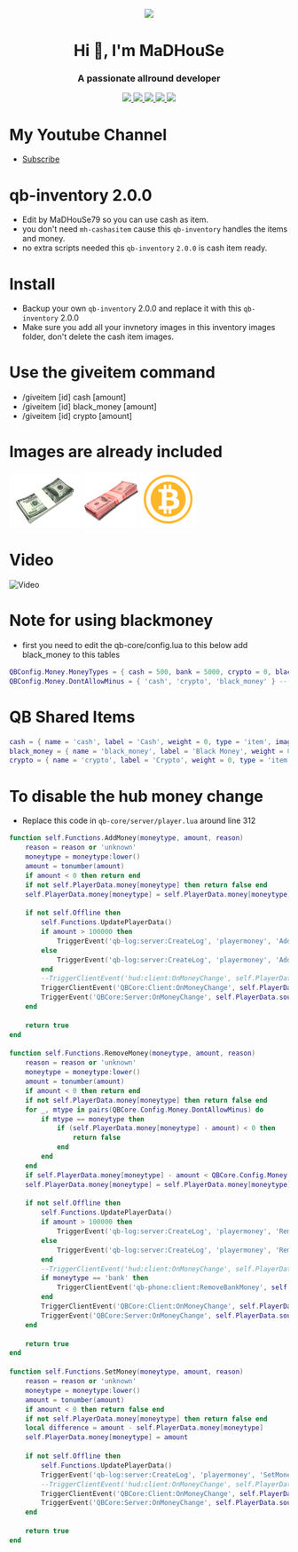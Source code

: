 <p align="center">
    <img width="140" src="https://icons.iconarchive.com/icons/iconarchive/red-orb-alphabet/128/Letter-M-icon.png" />  
    <h1 align="center">Hi 👋, I'm MaDHouSe</h1>
    <h3 align="center">A passionate allround developer </h3>    
</p>

<p align="center">
    <a href="https://github.com/MaDHouSe79/qb-inventory/issues">
        <img src="https://img.shields.io/github/issues/MaDHouSe79/qb-inventory"/> 
    </a>
    <a href="https://github.com/MaDHouSe79/qb-inventory/watchers">
        <img src="https://img.shields.io/github/watchers/MaDHouSe79/qb-inventory"/> 
    </a> 
    <a href="https://github.com/MaDHouSe79/qb-inventory/network/members">
        <img src="https://img.shields.io/github/forks/MaDHouSe79/qb-inventory"/> 
    </a>  
    <a href="https://github.com/MaDHouSe79/qb-inventory/stargazers">
        <img src="https://img.shields.io/github/stars/MaDHouSe79/qb-inventory?color=white"/> 
    </a>
    <a href="https://github.com/MaDHouSe79/qb-inventory/blob/main/LICENSE">
        <img src="https://img.shields.io/github/license/MaDHouSe79/qb-inventory?color=black"/> 
    </a>      
</p>

# My Youtube Channel
- [Subscribe](https://www.youtube.com/c/@MaDHouSe79) 

# qb-inventory 2.0.0
- Edit by MaDHouSe79 so you can use cash as item.
- you don't need `mh-cashasitem` cause this `qb-inventory` handles the items and money.
- no extra scripts needed this `qb-inventory` `2.0.0` is cash item ready.

# Install
- Backup your own `qb-inventory` 2.0.0 and replace it with this `qb-inventory` 2.0.0
- Make sure you add all your invnetory images in this inventory images folder, don't delete the cash item images.

# Use the giveitem command
- /giveitem [id] cash [amount]
- /giveitem [id] black_money [amount]
- /giveitem [id] crypto [amount]
 
# Images are already included
![alttext](https://github.com/MaDHouSe79/mh-cashasitem/blob/main/image/cash.png?raw=true)
![alttext](https://github.com/MaDHouSe79/mh-cashasitem/blob/main/image/black_money.png?raw=true)
![alttext](https://github.com/MaDHouSe79/mh-cashasitem/blob/main/image/crypto.png?raw=true)

# Video
![Video](https://www.youtube.com/watch?v=-GYOfPkXM0A)

# Note for using blackmoney
- first you need to edit the qb-core/config.lua to this below add black_money to this tables
```lua
QBConfig.Money.MoneyTypes = { cash = 500, bank = 5000, crypto = 0, black_money = 0 } -- type = startamount - Add or remove money types for your server (for ex. blackmoney = 0), remember once added it will not be removed from the database!
QBConfig.Money.DontAllowMinus = { 'cash', 'crypto', 'black_money' } -- Money that is not allowed going in minus
```

# QB Shared Items
```lua
cash = { name = 'cash', label = 'Cash', weight = 0, type = 'item', image = 'cash.png', unique = false, useable = false, shouldClose = true, combinable = nil, description = 'Cash'  },
black_money = { name = 'black_money', label = 'Black Money', weight = 0, type = 'item', image = 'black_money.png', unique = false, useable = false, shouldClose = true, combinable = nil, description = 'Black Money?' },
crypto = { name = 'crypto', label = 'Crypto', weight = 0, type = 'item', image = 'crypto.png', unique = false, useable = false, shouldClose = true, combinable = nil, description = 'Crypto' },
```

# To disable the hub money change
- Replace this code in `qb-core/server/player.lua` around line 312
```lua
function self.Functions.AddMoney(moneytype, amount, reason)
    reason = reason or 'unknown'
    moneytype = moneytype:lower()
    amount = tonumber(amount)
    if amount < 0 then return end
    if not self.PlayerData.money[moneytype] then return false end
    self.PlayerData.money[moneytype] = self.PlayerData.money[moneytype] + amount

    if not self.Offline then
        self.Functions.UpdatePlayerData()
        if amount > 100000 then
            TriggerEvent('qb-log:server:CreateLog', 'playermoney', 'AddMoney', 'lightgreen', '**' .. GetPlayerName(self.PlayerData.source) .. ' (citizenid: ' .. self.PlayerData.citizenid .. ' | id: ' .. self.PlayerData.source .. ')** $' .. amount .. ' (' .. moneytype .. ') added, new ' .. moneytype .. ' balance: ' .. self.PlayerData.money[moneytype] .. ' reason: ' .. reason, true)
        else
            TriggerEvent('qb-log:server:CreateLog', 'playermoney', 'AddMoney', 'lightgreen', '**' .. GetPlayerName(self.PlayerData.source) .. ' (citizenid: ' .. self.PlayerData.citizenid .. ' | id: ' .. self.PlayerData.source .. ')** $' .. amount .. ' (' .. moneytype .. ') added, new ' .. moneytype .. ' balance: ' .. self.PlayerData.money[moneytype] .. ' reason: ' .. reason)
        end
        --TriggerClientEvent('hud:client:OnMoneyChange', self.PlayerData.source, moneytype, amount, false)
        TriggerClientEvent('QBCore:Client:OnMoneyChange', self.PlayerData.source, moneytype, amount, 'add', reason)
        TriggerEvent('QBCore:Server:OnMoneyChange', self.PlayerData.source, moneytype, amount, 'add', reason)
    end

    return true
end

function self.Functions.RemoveMoney(moneytype, amount, reason)
    reason = reason or 'unknown'
    moneytype = moneytype:lower()
    amount = tonumber(amount)
    if amount < 0 then return end
    if not self.PlayerData.money[moneytype] then return false end
    for _, mtype in pairs(QBCore.Config.Money.DontAllowMinus) do
        if mtype == moneytype then
            if (self.PlayerData.money[moneytype] - amount) < 0 then
                return false
            end
        end
    end
    if self.PlayerData.money[moneytype] - amount < QBCore.Config.Money.MinusLimit then return false end
    self.PlayerData.money[moneytype] = self.PlayerData.money[moneytype] - amount

    if not self.Offline then
        self.Functions.UpdatePlayerData()
        if amount > 100000 then
            TriggerEvent('qb-log:server:CreateLog', 'playermoney', 'RemoveMoney', 'red', '**' .. GetPlayerName(self.PlayerData.source) .. ' (citizenid: ' .. self.PlayerData.citizenid .. ' | id: ' .. self.PlayerData.source .. ')** $' .. amount .. ' (' .. moneytype .. ') removed, new ' .. moneytype .. ' balance: ' .. self.PlayerData.money[moneytype] .. ' reason: ' .. reason, true)
        else
            TriggerEvent('qb-log:server:CreateLog', 'playermoney', 'RemoveMoney', 'red', '**' .. GetPlayerName(self.PlayerData.source) .. ' (citizenid: ' .. self.PlayerData.citizenid .. ' | id: ' .. self.PlayerData.source .. ')** $' .. amount .. ' (' .. moneytype .. ') removed, new ' .. moneytype .. ' balance: ' .. self.PlayerData.money[moneytype] .. ' reason: ' .. reason)
        end
        --TriggerClientEvent('hud:client:OnMoneyChange', self.PlayerData.source, moneytype, amount, true)
        if moneytype == 'bank' then
            TriggerClientEvent('qb-phone:client:RemoveBankMoney', self.PlayerData.source, amount)
        end
        TriggerClientEvent('QBCore:Client:OnMoneyChange', self.PlayerData.source, moneytype, amount, 'remove', reason)
        TriggerEvent('QBCore:Server:OnMoneyChange', self.PlayerData.source, moneytype, amount, 'remove', reason)
    end

    return true
end

function self.Functions.SetMoney(moneytype, amount, reason)
    reason = reason or 'unknown'
    moneytype = moneytype:lower()
    amount = tonumber(amount)
    if amount < 0 then return false end
    if not self.PlayerData.money[moneytype] then return false end
    local difference = amount - self.PlayerData.money[moneytype]
    self.PlayerData.money[moneytype] = amount

    if not self.Offline then
        self.Functions.UpdatePlayerData()
        TriggerEvent('qb-log:server:CreateLog', 'playermoney', 'SetMoney', 'green', '**' .. GetPlayerName(self.PlayerData.source) .. ' (citizenid: ' .. self.PlayerData.citizenid .. ' | id: ' .. self.PlayerData.source .. ')** $' .. amount .. ' (' .. moneytype .. ') set, new ' .. moneytype .. ' balance: ' .. self.PlayerData.money[moneytype] .. ' reason: ' .. reason)
        --TriggerClientEvent('hud:client:OnMoneyChange', self.PlayerData.source, moneytype, math.abs(difference), difference < 0)
        TriggerClientEvent('QBCore:Client:OnMoneyChange', self.PlayerData.source, moneytype, amount, 'set', reason)
        TriggerEvent('QBCore:Server:OnMoneyChange', self.PlayerData.source, moneytype, amount, 'set', reason)
    end

    return true
end
```
